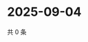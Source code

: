 # 2025-09-04

共 0 条

<!-- BEGIN ZHIHUVIDEO -->
<!-- 最后更新时间 Thu Sep 04 2025 06:10:02 GMT+0800 (China Standard Time) -->

<!-- END ZHIHUVIDEO -->
